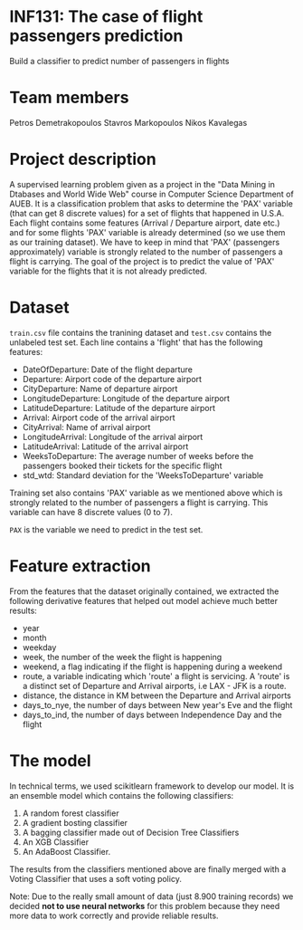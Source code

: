# INF131: The case of flight passengers prediction
Build a classifier to predict number of passengers in flights

# Team members

Petros Demetrakopoulos 
Stavros Markopoulos
Nikos Kavalegas

# Project description 
A supervised learning problem given as a project in the "Data Mining in Dtabases and World Wide Web" course in Computer Science Department of AUEB. It is a classification problem that asks to determine the 'PAX' variable (that can get 8 discrete values) for a set of flights that happened in U.S.A. Each flight contains some features (Arrival / Departure airport, date etc.) and for some flights 'PAX' variable is already determined (so we use them as our training dataset). 
We have to keep in mind that 'PAX' (passengers approximately) variable is strongly related to the number of passengers a flight is carrying. The goal of the project is to predict the value of 'PAX' variable for the flights that it is not already predicted.

# Dataset
```train.csv``` file contains the tranining dataset and ```test.csv``` contains the unlabeled test set.
Each line contains a 'flight' that has the following features:

* DateOfDeparture: Date of the flight departure
* Departure: Airport code of the departure airport
* CityDeparture: Name of departure airport
* LongitudeDeparture: Longitude of the departure airport
* LatitudeDeparture: Latitude of the departure airport
* Arrival: Airport code of the arrival airport
* CityArrival: Name of arrival airport
* LongitudeArrival: Longitude of the arrival airport
* LatitudeArrival: Latitude of the arrival airport
* WeeksToDeparture: The average number of weeks before the passengers booked their tickets for the specific flight
* std_wtd: Standard deviation for the 'WeeksToDeparture' variable

Training set also contains 'PAX' variable as we mentioned above which is strongly related to the number of passengers a flight is carrying. This variable can have 8 discrete values (0 to 7).

`PAX` is the variable we need to predict in the test set.

# Feature extraction
From the features that the dataset originally contained, we extracted the following derivative features that helped out model achieve much better results:

* year
* month
* weekday
* week, the number of the week the flight is happening
* weekend, a flag indicating if the flight is happening during a weekend
* route, a variable indicating which 'route' a flight is servicing. A 'route' is a distinct set of Departure and Arrival airports, i.e LAX - JFK is a route.
* distance, the distance in KM between the Departure and Arrival airports
* days_to_nye, the number of days between New year's Eve and the flight
* days_to_ind,  the number of days between Independence Day and the flight

# The model

In technical terms, we used scikitlearn framework to develop our model.
It is an ensemble model which contains the following classifiers:

1. A random forest classifier
2. A gradient bosting classifier
3. A bagging classifier made out of Decision Tree Classifiers
4. An XGB Classifier
5. An AdaBoost Classifier.

The results from the classifiers mentioned above are finally merged with a Voting Classifier that uses a soft voting policy.

Note: Due to the really small amount of data (just 8.900 training records) we decided **not to use neural networks** for this problem because they need more data to work correctly and provide reliable results.

